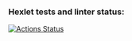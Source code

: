 ### Hexlet tests and linter status:
[![Actions Status](https://github.com/AlexanderGJJ/frontend-testing-react-project-lvl1/workflows/hexlet-check/badge.svg)](https://github.com/AlexanderGJJ/frontend-testing-react-project-lvl1/actions)